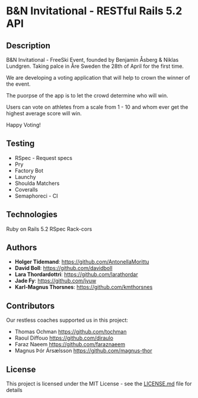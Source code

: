 # B&N Invitational - RESTful Rails 5.2 API

## Description

B&N Invitational - FreeSki Event, founded by Benjamin Åsberg & Niklas Lundgren.
Taking palce in Åre Sweden the 28th of April for the first time.

We are developing a voting application that will help to crown the winner of the event.

The puorpse of the app is to let the crowd determine who will win.

Users can vote on athletes from a scale from 1 - 10 and whom ever get the highest average score will win.

Happy Voting!

## Testing

* RSpec - Request specs
* Pry
* Factory Bot
* Launchy
* Shoulda Matchers
* Coveralls
* Semaphoreci - CI

## Technologies

Ruby on Rails 5.2
RSpec
Rack-cors

## Authors

* **Holger Tidemand**: https://github.com/AntonellaMorittu
* **David Boll**: https://github.com/davidboll
* **Lara Thordardottri**: https://github.com/larathordar
* **Jade Fy**: https://github.com/jyuw
* **Karl-Magnus Thorsnes**: https://github.com/kmthorsnes

## Contributors

Our restless coaches supported us in this project:

* Thomas Ochman https://github.com/tochman
* Raoul Diffouo https://github.com/diraulo
* Faraz Naeem https://github.com/faraznaeem
* Magnus Þór Ársælsson https://github.com/magnus-thor


## License

This project is licensed under the MIT License - see the [LICENSE.md](LICENSE.md) file for details
